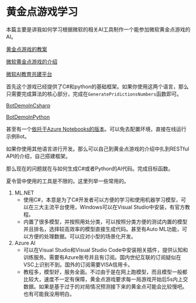 # 黄金点游戏学习

本篇主要是讲我如何学习根据微软的相关AI工具制作一个能参加微软黄金点游戏的AI。

[黄金点游戏的教案](https://github.com/microsoft/ai-edu/tree/master/B-教学案例与实践/B8-自构建－AI游戏开发案例－黄金点游戏/微软-方案1)

[微软黄金点游戏的介绍](https://github.com/microsoft/ai-edu/tree/master/C-开发工具与环境/微软黄金点程序工具/OnlineGame)

[微软AI教育共建平台](https://github.com/microsoft/ai-edu)

首先这个游戏已经提供了C#和python的基础框架。如果你使用这两个语言，那么只需要完成算法的核心部分，完成在`GeneratePridictionsNumbers`函数即可。

[BotDemolnCsharp](https://github.com/microsoft/ai-edu/tree/master/C-开发工具与环境/微软黄金点程序工具/OnlineGame/BotDemoInCSharp)

[BotDemolnPython](https://github.com/microsoft/ai-edu/tree/master/C-开发工具与环境/微软黄金点程序工具/OnlineGame/BotDemoInPython)

甚至有一个[依托于Azure Notebooks的版本](https://notebooks.azure.com/fatterbetter/projects/goldennumbernotebook)。可以免去配置环境，直接在线运行示例Bot。

如果你使用其他语言进行开发。那么可以自己到黄金点游戏的介绍中扎到RESTful API的介绍，自己搭建框架。

那么现在的问题就在与如何生成C#或者Python的AI代码。完成目标函数。

夏令营中使用的工具是不限的。这里列举一些常用的。

1. ML.NET
   * 使用C#，本意是为了C#开发者可以方便的学习和使用机器学习模型，可以在三大主流平台使用，Windows可以在Visual Studio中安装，有官方教程。
   * 内置了很多模型，并按照用处分类，可以按照分类方便的测试内置的模型并且排名，选择较高效率的模型直接生成代码。甚至有Auto ML功能，可以方便的处理数据。可以应对小型的场景化开发。
2. Azure AI
   * 可以在Visual Studio和Visual Studio Code中安装相关插件，提供认知和训练服务。需要有Azure账号并且有订阅。国内世纪互联的订阅疑似在VSC上识别不到。国外的订阅需要VISA信用卡。
   * 教程多，模型好，服务全面。不过由于是在网上跑模型，而且模型一般都比较大，速度不一定有保障，黄金点游戏要求每一局游戏开始后5s内上交数据。如果是基于过于的对局情况预测接下来的黄金点可能会比较慢吧。也有可能我没用明白。